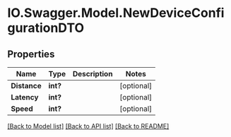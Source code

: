 # IO.Swagger.Model.NewDeviceConfigurationDTO
## Properties

Name | Type | Description | Notes
------------ | ------------- | ------------- | -------------
**Distance** | **int?** |  | [optional] 
**Latency** | **int?** |  | [optional] 
**Speed** | **int?** |  | [optional] 

[[Back to Model list]](../README.md#documentation-for-models) [[Back to API list]](../README.md#documentation-for-api-endpoints) [[Back to README]](../README.md)


